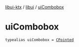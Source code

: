 [libui-ktx](../index.md) / [libui](index.md) / [uiCombobox](./ui-combobox.md)

# uiCombobox

`typealias uiCombobox = `[`CPointed`](../kotlinx.cinterop/-c-pointed/index.md)